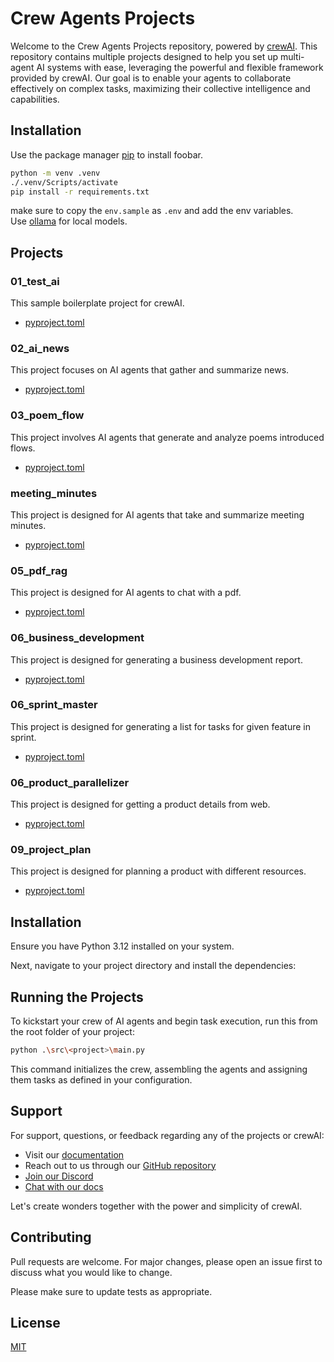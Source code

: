 # Crew Agents Projects

Welcome to the Crew Agents Projects repository, powered by [crewAI](https://crewai.com). This repository contains multiple projects designed to help you set up multi-agent AI systems with ease, leveraging the powerful and flexible framework provided by crewAI. Our goal is to enable your agents to collaborate effectively on complex tasks, maximizing their collective intelligence and capabilities.

## Installation

Use the package manager [pip](https://pip.pypa.io/en/stable/) to install foobar.

```bash
python -m venv .venv
./.venv/Scripts/activate
pip install -r requirements.txt
```

make sure to copy the `env.sample` as `.env` and add the env variables.  
Use [ollama](https://ollama.com/) for local models.

## Projects

### 01_test_ai

This sample boilerplate project for crewAI.

- [pyproject.toml](01_test_ai/pyproject.toml)

### 02_ai_news

This project focuses on AI agents that gather and summarize news.

- [pyproject.toml](02_ai_news/pyproject.toml)

### 03_poem_flow

This project involves AI agents that generate and analyze poems introduced flows.

- [pyproject.toml](03_poem_flow/pyproject.toml)

### meeting_minutes

This project is designed for AI agents that take and summarize meeting minutes.

- [pyproject.toml](04_meeting_minutes/pyproject.toml)

### 05_pdf_rag

This project is designed for AI agents to chat with a pdf.

- [pyproject.toml](05_pdf_rag/pyproject.toml)

### 06_business_development

This project is designed for generating a business development report.

- [pyproject.toml](06_business_development/pyproject.toml)

### 06_sprint_master

This project is designed for generating a list for tasks for given feature in sprint.

- [pyproject.toml](06_business_development/pyproject.toml)

### 06_product_parallelizer

This project is designed for getting a product details from web.

- [pyproject.toml](06_business_development/pyproject.toml)

### 09_project_plan

This project is designed for planning a product with different resources.

- [pyproject.toml](06_business_development/pyproject.toml)

## Installation

Ensure you have Python 3.12 installed on your system.

Next, navigate to your project directory and install the dependencies:

## Running the Projects

To kickstart your crew of AI agents and begin task execution, run this from the root folder of your project:

```bash
python .\src\<project>\main.py
```

This command initializes the crew, assembling the agents and assigning them tasks as defined in your configuration.

## Support

For support, questions, or feedback regarding any of the projects or crewAI:

- Visit our [documentation](https://docs.crewai.com)
- Reach out to us through our [GitHub repository](https://github.com/joaomdmoura/crewai)
- [Join our Discord](https://discord.com/invite/X4JWnZnxPb)
- [Chat with our docs](https://chatg.pt/DWjSBZn)

Let's create wonders together with the power and simplicity of crewAI.

## Contributing

Pull requests are welcome. For major changes, please open an issue first
to discuss what you would like to change.

Please make sure to update tests as appropriate.

## License

[MIT](https://choosealicense.com/licenses/mit/)
